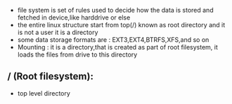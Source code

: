 - file system is set of rules used to decide how the data is stored and fetched in device,like harddrive or else
- the entire linux structure start from top(/) known as  root directory and it is not a user it is a directory
- some data storage formats are : EXT3,EXT4,BTRFS,XFS,and so on
- Mounting : it is a directory,that is created as part of root filesystem, it loads the files from drive to this directory
## / (Root filesystem):
- top level directory
